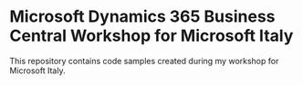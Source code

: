 # Microsoft Dynamics 365 Business Central Workshop for Microsoft Italy
This repository contains code samples created during my workshop for Microsoft Italy.
